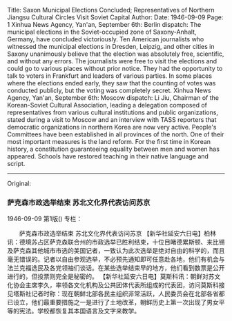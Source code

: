 Title: Saxon Municipal Elections Concluded; Representatives of Northern Jiangsu Cultural Circles Visit Soviet Capital
Author:
Date: 1946-09-09
Page: 1
Xinhua News Agency, Yan'an, September 6th: Berlin dispatch: The municipal elections in the Soviet-occupied zone of Saxony-Anhalt, Germany, have concluded victoriously. Ten American journalists who witnessed the municipal elections in Dresden, Leipzig, and other cities in Saxony unanimously believe that the election was absolutely free, scientific, and without any errors. The journalists were free to visit the elections and could go to various places without prior notice. They had the opportunity to talk to voters in Frankfurt and leaders of various parties. In some places where the elections ended early, they saw that the counting of votes was conducted publicly, but the voting was completely secret.
Xinhua News Agency, Yan'an, September 6th: Moscow dispatch: Li Jiu, Chairman of the Korean-Soviet Cultural Association, leading a delegation composed of representatives from various cultural institutions and public organizations, stated during a visit to Moscow and an interview with TASS reporters that democratic organizations in northern Korea are now very active. People's Committees have been established in all provinces of the north. One of their most important measures is the land reform. For the first time in Korean history, a constitution guaranteeing equality between men and women has appeared. Schools have restored teaching in their native language and script.



<hr /> 

Original: 


### 萨克森市政选举结束  苏北文化界代表访问苏京

1946-09-09
第1版()
专栏：

　　萨克森市政选举结束
    苏北文化界代表访问苏京
    【新华社延安六日电】柏林讯：德境苏占区萨克森联合州的市政选举已胜利结束，十位目睹德累斯顿、来比锡及萨克森其他城市市选的美国记者，一致认为此次选举是绝对自由的科学的，而且毫无错误的。记者以自由参观选举，不必预先通知即可任意赴各地，他们有机会与法兰克福选民及各党领袖们谈话。在某些选举结束早的地方，他们看到数票是公开进行的，但投票则完全是秘密的。
    【新华社延安六日电】莫斯科讯：朝鲜对苏文化协会主席李久，率领各文化机构及公共团体代表所组成的代表团，访问莫斯科接见塔斯社记者时称：现在朝鲜北部各民主组织非常活跃，人民委员会在北部各省都已设立，他们最重要措施之一是进行了土地改革，朝鲜历史上第一次出现了男女平等的宪法。学校都恢复其本国语言及文字来教学。
